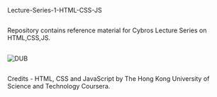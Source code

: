 
Lecture-Series-1-HTML-CSS-JS

##

Repository contains reference material for Cybros Lecture Series on  HTML,CSS,JS.

##

![DUB](https://img.shields.io/dub/l/vibe-d.svg?style=flat)

##

Credits - HTML, CSS and JavaScript by The Hong Kong University of Science and Technology Coursera.

